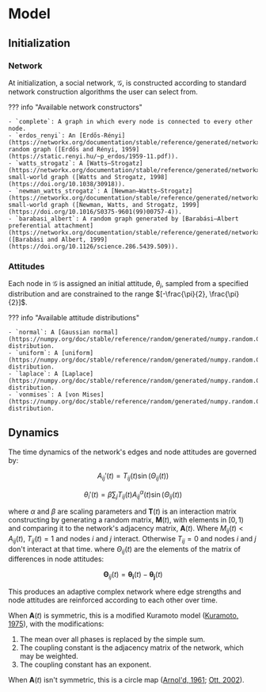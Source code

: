 # Model

## Initialization

### Network

At initialization, a social network, $\mathcal{G}$, is constructed according to standard network construction algorithms the user can select from.

??? info "Available network constructors"

    - `complete`: A graph in which every node is connected to every other node.
    - `erdos_renyi`: An [Erdős-Rényi](https://networkx.org/documentation/stable/reference/generated/networkx.generators.random_graphs.erdos_renyi_graph.html) random graph ([Erdős and Rényi, 1959](https://static.renyi.hu/~p_erdos/1959-11.pdf)).
    - `watts_strogatz`: A [Watts–Strogatz](https://networkx.org/documentation/stable/reference/generated/networkx.generators.random_graphs.watts_strogatz_graph.html#networkx.generators.random_graphs.watts_strogatz_graph) small-world graph ([Watts and Strogatz, 1998](https://doi.org/10.1038/30918)).
    - `newman_watts_strogatz`: A [Newman–Watts–Strogatz](https://networkx.org/documentation/stable/reference/generated/networkx.generators.random_graphs.newman_watts_strogatz_graph.html#networkx.generators.random_graphs.newman_watts_strogatz_graph) small-world graph ([Newman, Watts, and Strogatz, 1999](https://doi.org/10.1016/S0375-9601(99)00757-4)).
    - `barabasi_albert`: A random graph generated by [Barabási–Albert preferential attachment](https://networkx.org/documentation/stable/reference/generated/networkx.generators.random_graphs.barabasi_albert_graph.html#networkx.generators.random_graphs.barabasi_albert_graph) ([Barabási and Albert, 1999](https://doi.org/10.1126/science.286.5439.509)).

### Attitudes

Each node in $\mathcal{G}$ is assigned an initial attitude, $\theta_i$, sampled from a specified distribution and are constrained to the range $[-\frac{\pi}{2}, \frac{\pi}{2}]$.

??? info "Available attitude distributions"

    - `normal`: A [Gaussian normal](https://numpy.org/doc/stable/reference/random/generated/numpy.random.Generator.normal.html) distribution.
    - `uniform`: A [uniform](https://numpy.org/doc/stable/reference/random/generated/numpy.random.Generator.uniform.html#numpy.random.Generator.uniform) distribution.
    - `laplace`: A [Laplace](https://numpy.org/doc/stable/reference/random/generated/numpy.random.Generator.laplace.html#numpy.random.Generator.laplace) distribution.
    - `vonmises`: A [von Mises](https://numpy.org/doc/stable/reference/random/generated/numpy.random.Generator.vonmises.html#numpy.random.Generator.vonmises) distribution.

## Dynamics

The time dynamics of the network's edges and node attitudes are governed by:

$$
A_{ij}'(t) = T_{ij}(t) \sin(\Theta_{ij}(t))
$$

$$
\theta_i'(t) = \beta \sum_j T_{ij}(t) A_{ij}^\alpha(t) \sin(\Theta_{ij}(t))
$$

where $\alpha$ and $\beta$ are scaling parameters and $\mathbf{T}(t)$ is an interaction matrix constructing by generating a random matrix, $\mathbf{M}(t)$, with elements in $[0, 1)$ and comparing it to the network's adjacency matrix, $\mathbf{A}(t)$. Where $M_{ij}(t) < A_{ij}(t)$, $T_{ij}(t) = 1$ and nodes $i$ and $j$ interact. Otherwise $T_{ij} = 0$ and nodes $i$ and $j$ don't interact at that time.
where $\Theta_{ij}(t)$ are the elements of the matrix of differences in node attitudes:

$$
\mathbf{\Theta}_{ij}(t) = \mathbf{\theta_i}(t) - \mathbf{\theta_j}(t)
$$

This produces an adaptive complex network where edge strengths and node attitudes are reinforced according to each other over time.

When $\mathbf{A}(t)$ is symmetric, this is a modified Kuramoto model ([Kuramoto, 1975](https://doi.org/10.1007/BFb0013365)), with the modifications:

1. The mean over all phases is replaced by the simple sum.
2. The coupling constant is the adjacency matrix of the network, which may be weighted.
3. The coupling constant has an exponent.

When $\mathbf{A}(t)$ isn't symmetric, this is a circle map ([Arnol'd, 1961](https://mi.mathnet.ru/eng/izv3366); [Ott, 2002](https://www.cambridge.org/core/books/chaos-in-dynamical-systems/7A0749AE3FBBF4312A54D7573C2DAAB5)).
